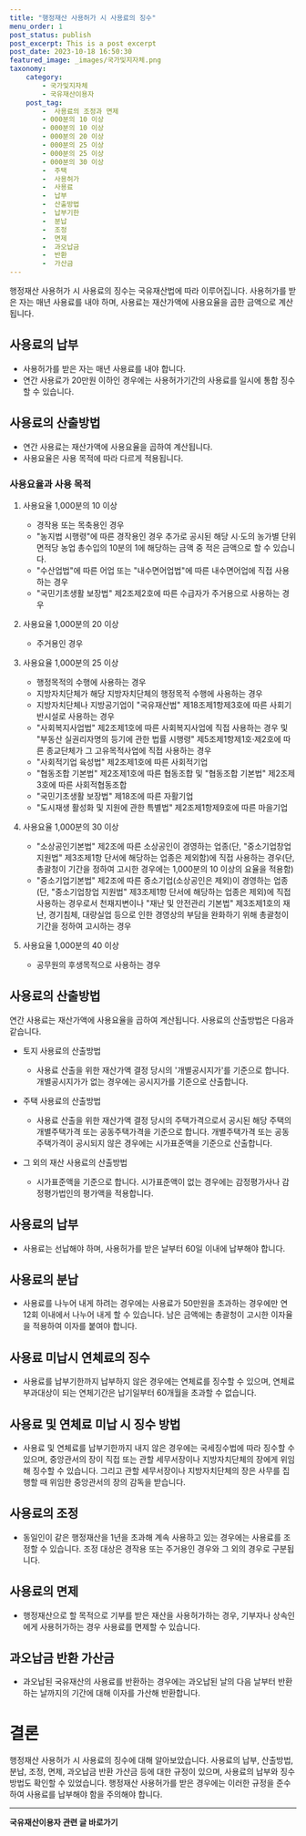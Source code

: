 ```yaml
---
title: "행정재산 사용허가 시 사용료의 징수"
menu_order: 1
post_status: publish
post_excerpt: This is a post excerpt
post_date: 2023-10-18 16:50:30
featured_image: _images/국가및지자체.png
taxonomy:
    category:
        - 국가및지자체
        - 국유재산이용자
    post_tag:
        -  사용료의 조정과 면제
        - 000분의 10 이상
        - 000분의 10 이상
        - 000분의 20 이상
        - 000분의 25 이상
        - 000분의 25 이상
        - 000분의 30 이상
        -  주택
        -  사용허가
        -  사용료
        -  납부
        -  산출방법
        -  납부기한
        -  분납
        -  조정
        -  면제
        -  과오납금
        -  반환
        -  가산금
---
```



행정재산 사용허가 시 사용료의 징수는 국유재산법에 따라 이루어집니다. 사용허가를 받은 자는 매년 사용료를 내야 하며, 사용료는 재산가액에 사용요율을 곱한 금액으로 계산됩니다.

## 사용료의 납부

- 사용허가를 받은 자는 매년 사용료를 내야 합니다.
- 연간 사용료가 20만원 이하인 경우에는 사용허가기간의 사용료를 일시에 통합 징수할 수 있습니다.

## 사용료의 산출방법

- 연간 사용료는 재산가액에 사용요율을 곱하여 계산됩니다.
- 사용요율은 사용 목적에 따라 다르게 적용됩니다.

### 사용요율과 사용 목적

1. 사용요율 1,000분의 10 이상
   - 경작용 또는 목축용인 경우
   - "농지법 시행령"에 따른 경작용인 경우 추가로 공시된 해당 시·도의 농가별 단위면적당 농업 총수입의 10분의 1에 해당하는 금액 중 적은 금액으로 할 수 있습니다.
   - "수산업법"에 따른 어업 또는 "내수면어업법"에 따른 내수면어업에 직접 사용하는 경우
   - "국민기초생활 보장법" 제2조제2호에 따른 수급자가 주거용으로 사용하는 경우

2. 사용요율 1,000분의 20 이상
   - 주거용인 경우

3. 사용요율 1,000분의 25 이상
   - 행정목적의 수행에 사용하는 경우
   - 지방자치단체가 해당 지방자치단체의 행정목적 수행에 사용하는 경우
   - 지방자치단체나 지방공기업이 "국유재산법" 제18조제1항제3호에 따른 사회기반시설로 사용하는 경우
   - "사회복지사업법" 제2조제1호에 따른 사회복지사업에 직접 사용하는 경우 및 "부동산 실권리자명의 등기에 관한 법률 시행령" 제5조제1항제1호·제2호에 따른 종교단체가 그 고유목적사업에 직접 사용하는 경우
   - "사회적기업 육성법" 제2조제1호에 따른 사회적기업
   - "협동조합 기본법" 제2조제1호에 따른 협동조합 및 "협동조합 기본법" 제2조제3호에 따른 사회적협동조합
   - "국민기초생활 보장법" 제18조에 따른 자활기업
   - "도시재생 활성화 및 지원에 관한 특별법" 제2조제1항제9호에 따른 마을기업

4. 사용요율 1,000분의 30 이상
   - "소상공인기본법" 제2조에 따른 소상공인이 경영하는 업종(단, "중소기업창업 지원법" 제3조제1항 단서에 해당하는 업종은 제외함)에 직접 사용하는 경우(단, 총괄청이 기간을 정하여 고시한 경우에는 1,000분의 10 이상의 요율을 적용함)
   - "중소기업기본법" 제2조에 따른 중소기업(소상공인은 제외)이 경영하는 업종(단, "중소기업창업 지원법" 제3조제1항 단서에 해당하는 업종은 제외)에 직접 사용하는 경우로서 천재지변이나 "재난 및 안전관리 기본법" 제3조제1호의 재난, 경기침체, 대량실업 등으로 인한 경영상의 부담을 완화하기 위해 총괄청이 기간을 정하여 고시하는 경우

5. 사용요율 1,000분의 40 이상
   - 공무원의 후생목적으로 사용하는 경우

## 사용료의 산출방법

연간 사용료는 재산가액에 사용요율을 곱하여 계산됩니다. 사용료의 산출방법은 다음과 같습니다.

- 토지 사용료의 산출방법
  - 사용료 산출을 위한 재산가액 결정 당시의 '개별공시지가'를 기준으로 합니다. 개별공시지가가 없는 경우에는 공시지가를 기준으로 산출합니다.

- 주택 사용료의 산출방법
  - 사용료 산출을 위한 재산가액 결정 당시의 주택가격으로서 공시된 해당 주택의 개별주택가격 또는 공동주택가격을 기준으로 합니다. 개별주택가격 또는 공동주택가격이 공시되지 않은 경우에는 시가표준액을 기준으로 산출합니다.

- 그 외의 재산 사용료의 산출방법
  - 시가표준액을 기준으로 합니다. 시가표준액이 없는 경우에는 감정평가사나 감정평가법인의 평가액을 적용합니다.

## 사용료의 납부

- 사용료는 선납해야 하며, 사용허가를 받은 날부터 60일 이내에 납부해야 합니다.

## 사용료의 분납

- 사용료를 나누어 내게 하려는 경우에는 사용료가 50만원을 초과하는 경우에만 연 12회 이내에서 나누어 내게 할 수 있습니다. 남은 금액에는 총괄청이 고시한 이자율을 적용하여 이자를 붙여야 합니다.

## 사용료 미납시 연체료의 징수

- 사용료를 납부기한까지 납부하지 않은 경우에는 연체료를 징수할 수 있으며, 연체료 부과대상이 되는 연체기간은 납기일부터 60개월을 초과할 수 없습니다.

## 사용료 및 연체료 미납 시 징수 방법

- 사용료 및 연체료를 납부기한까지 내지 않은 경우에는 국세징수법에 따라 징수할 수 있으며, 중앙관서의 장이 직접 또는 관할 세무서장이나 지방자치단체의 장에게 위임해 징수할 수 있습니다. 그리고 관할 세무서장이나 지방자치단체의 장은 사무를 집행할 때 위임한 중앙관서의 장의 감독을 받습니다.

## 사용료의 조정

- 동일인이 같은 행정재산을 1년을 초과해 계속 사용하고 있는 경우에는 사용료를 조정할 수 있습니다. 조정 대상은 경작용 또는 주거용인 경우와 그 외의 경우로 구분됩니다.

## 사용료의 면제

- 행정재산으로 할 목적으로 기부를 받은 재산을 사용허가하는 경우, 기부자나 상속인에게 사용허가하는 경우 사용료를 면제할 수 있습니다.

## 과오납금 반환 가산금

- 과오납된 국유재산의 사용료를 반환하는 경우에는 과오납된 날의 다음 날부터 반환하는 날까지의 기간에 대해 이자를 가산해 반환합니다.

# 결론

행정재산 사용허가 시 사용료의 징수에 대해 알아보았습니다. 사용료의 납부, 산출방법, 분납, 조정, 면제, 과오납금 반환 가산금 등에 대한 규정이 있으며, 사용료의 납부와 징수 방법도 확인할 수 있었습니다. 행정재산 사용허가를 받은 경우에는 이러한 규정을 준수하여 사용료를 납부해야 함을 주의해야 합니다.

<!-- wp:separator -->
<hr class="wp-block-separator has-alpha-channel-opacity"/>
<!-- /wp:separator -->

<!-- wp:group {"backgroundColor":"base","layout":{"type":"constrained"}} -->
<div class="wp-block-group has-base-background-color has-background"><!-- wp:paragraph {"align":"center","fontSize":"large"} -->
<p class="has-text-align-center has-large-font-size"><strong>국유재산이용자 관련 글 바로가기</strong></p>
<!-- /wp:paragraph -->


<!-- wp:latest-posts
{"categories":[{"id":7404,"count":19,"description":"","link":"https://uknowlaw.com/category/%ea%b5%ad%ec%9c%a0%ec%9e%ac%ec%82%b0%ec%9d%b4%ec%9a%a9%ec%9e%90/","name":"국유재산이용자","slug":"국유재산이용자","taxonomy":"category","parent":0,"meta":[],"_links":{"self":[{"href":"https://uknowlaw.com/wp-json/wp/v2/categories/7404"}],"collection":[{"href":"https://uknowlaw.com/wp-json/wp/v2/categories"}],"about":[{"href":"https://uknowlaw.com/wp-json/wp/v2/taxonomies/category"}],"wp:post_type":[{"href":"https://uknowlaw.com/wp-json/wp/v2/posts?categories=7404"}],"curies":[{"name":"wp","href":"https://api.w.org/{rel}","templated":true}]}}],"postsToShow":100,"excerptLength":28,"postLayout":"grid","columns":2,"featuredImageAlign":"left","featuredImageSizeSlug":"large","fontSize":"medium"} /--></div>
<!-- /wp:group -->